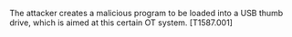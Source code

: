 The attacker creates a malicious program to be loaded into a USB thumb drive, which is aimed at this certain OT system. [T1587.001] 
